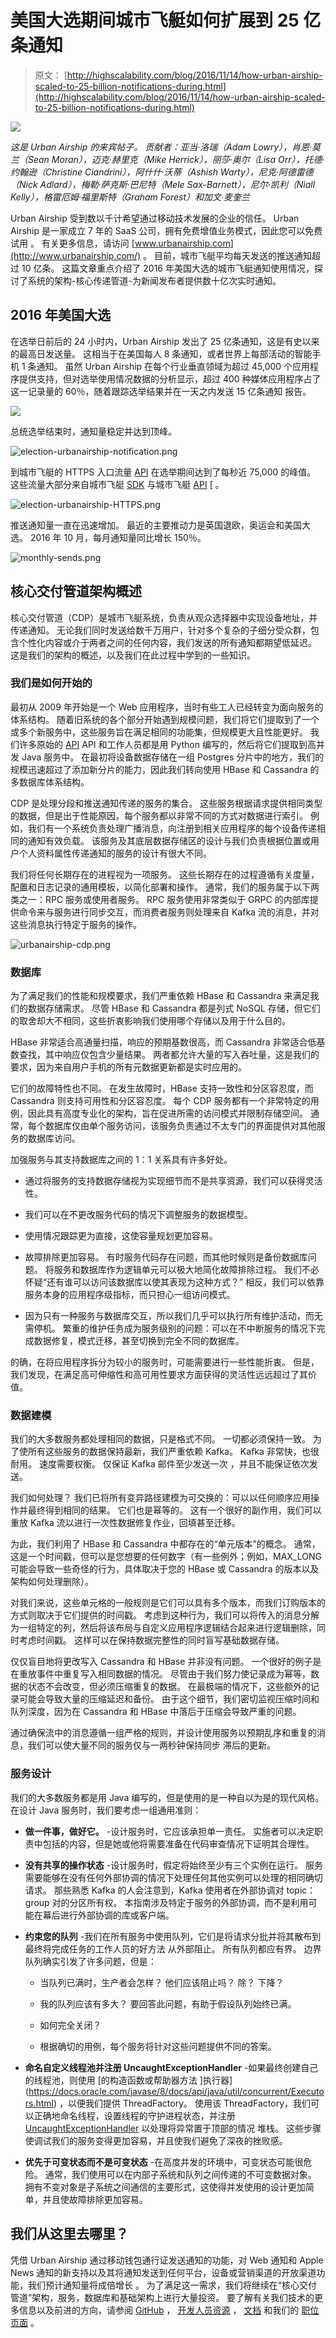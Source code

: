 # 美国大选期间城市飞艇如何扩展到 25 亿条通知

> 原文： [http://highscalability.com/blog/2016/11/14/how-urban-airship-scaled-to-25-billion-notifications-during.html](http://highscalability.com/blog/2016/11/14/how-urban-airship-scaled-to-25-billion-notifications-during.html)

![](img/8a073c8483bfc1f227aed0829dbb7f84.png)

*这是 Urban Airship 的来宾帖子。 贡献者：亚当·洛瑞（Adam Lowry），肖恩·莫兰（Sean Moran），迈克·赫里克（Mike Herrick），丽莎·奥尔（Lisa Orr），托德·约翰逊（Christine Ciandrini），阿什什·沃蒂（Ashish Warty），尼克·阿德雷德（Nick Adlard），梅勒·萨克斯·巴尼特（Mele Sax-Barnett），尼尔·凯利（Niall Kelly），格雷厄姆·福里斯特（Graham Forest）和加文·麦奎兰*

Urban Airship 受到数以千计希望通过移动技术发展的企业的信任。 Urban Airship 是一家成立 7 年的 SaaS 公司，拥有免费增值业务模式，因此您可以免费试用 [](https://www.urbanairship.com/lps/best-push-notification-service)。 有关更多信息，请访问 [www.urbanairship.com](http://www.urbanairship.com/) 。 目前，城市飞艇平均每天发送的推送通知超过 10 亿条。 这篇文章重点介绍了 2016 年美国大选的城市飞艇通知使用情况，探讨了系统的架构-核心传递管道-为新闻发布者提供数十亿次实时通知。

## 2016 年美国大选

在选举日前后的 24 小时内，Urban Airship 发出了 25 亿条通知，这是有史以来的最高日发送量。 这相当于在美国每人 8 条通知，或者世界上每部活动的智能手机 1 条通知。 虽然 Urban Airship 在每个行业垂直领域为超过 45,000 个应用程序提供支持，但对选举使用情况数据的分析显示，超过 400 种媒体应用程序占了这一记录量的 60％，随着跟踪选举结果并在一天之内发送 15 亿条通知 报告。

![](img/36ce3f158f2a647278f8b998ea2b34fc.png) 

总统选举结束时，通知量稳定并达到顶峰。

![election-urbanairship-notification.png](img/ed7aba40e08757f46f3ab55d602e8ec5.png)

到城市飞艇的 HTTPS 入口流量 [API](http://docs.urbanairship.com/api/ua.html) 在选举期间达到了每秒近 75,000 的峰值。 这些流量大部分来自城市飞艇 [SDK](http://docs.urbanairship.com/dev-resources.html) 与城市飞艇 [API](http://docs.urbanairship.com/api/ua.html) [ 。

![election-urbanairship-HTTPS.png](img/f308127dc795976d958424e5b22196a5.png)

推送通知量一直在迅速增加。 最近的主要推动力是英国退欧，奥运会和美国大选。 2016 年 10 月，每月通知量同比增长 150％。

![monthly-sends.png](img/edd6f898ff8977d6b6b3e7259682ce3e.png)

## 核心交付管道架构概述

核心交付管道（CDP）是城市飞艇系统，负责从观众选择器中实现设备地址，并传递通知。 无论我们同时发送给数千万用户，针对多个复杂的子细分受众群，包含个性化内容或介于两者之间的任何内容，我们发送的所有通知都期望低延迟。 这是我们的架构的概述，以及我们在此过程中学到的一些知识。

### 我们是如何开始的

最初从 2009 年开始是一个 Web 应用程序，当时有些工人已经转变为面向服务的体系结构。 随着旧系统的各个部分开始遇到规模问题，我们将它们提取到了一个或多个新服务中，这些服务旨在满足相同的功能集，但规模更大且性能更好。 我们许多原始的 [API](http://docs.urbanairship.com/api/ua.html) API 和工作人员都是用 Python 编写的，然后将它们提取到高并发 Java 服务中。 在最初将设备数据存储在一组 Postgres 分片中的地方，我们的规模迅速超过了添加新分片的能力，因此我们转向使用 HBase 和 Cassandra 的多数据库体系结构。

CDP 是处理分段和推送通知传递的服务的集合。 这些服务根据请求提供相同类型的数据，但是出于性能原因，每个服务都以非常不同的方式对数据进行索引。 例如，我们有一个系统负责处理广播消息，向注册到相关应用程序的每个设备传递相同的通知有效负载。 该服务及其底层数据存储区的设计与我们负责根据位置或用户个人资料属性传递通知的服务的设计有很大不同。

我们将任何长期存在的进程视为一项服务。 这些长期存在的过程遵循有关度量，配置和日志记录的通用模板，以简化部署和操作。 通常，我们的服务属于以下两类之一：RPC 服务或使用者服务。 RPC 服务使用非常类似于 GRPC 的内部库提供命令来与服务进行同步交互，而消费者服务则处理来自 Kafka 流的消息，并对这些消息执行特定于服务的操作。

![urbanairship-cdp.png](img/8f0bf13a515234268219ff976be393a9.png)

### 数据库

为了满足我们的性能和规模要求，我们严重依赖 HBase 和 Cassandra 来满足我们的数据存储需求。 尽管 HBase 和 Cassandra 都是列式 NoSQL 存储，但它们的取舍却大不相同，这些折衷影响我们使用哪个存储以及用于什么目的。

HBase 非常适合高通量扫描，响应的预期基数很高，而 Cassandra 非常适合低基数查找，其中响应仅包含少量结果。 两者都允许大量的写入吞吐量，这是我们的要求，因为来自用户手机的所有元数据更新都是实时应用的。

它们的故障特性也不同。 在发生故障时，HBase 支持一致性和分区容忍度，而 Cassandra 则支持可用性和分区容忍度。 每个 CDP 服务都有一个非常特定的用例，因此具有高度专业化的架构，旨在促进所需的访问模式并限制存储空间。 通常，每个数据库仅由单个服务访问，该服务负责通过不太专门的界面提供对其他服务的数据库访问。

加强服务与其支持数据库之间的 1：1 关系具有许多好处。

*   通过将服务的支持数据存储视为实现细节而不是共享资源，我们可以获得灵活性。

*   我们可以在不更改服务代码的情况下调整服务的数据模型。

*   使用情况跟踪更为直接，这使容量规划更加容易。

*   故障排除更加容易。 有时服务代码存在问题，而其他时候则是备份数据库问题。 将服务和数据库作为逻辑单元可以极大地简化故障排除过程。 我们不必怀疑“还有谁可以访问该数据库以使其表现为这种方式？” 相反，我们可以依靠服务本身的应用程序级指标，而只担心一组访问模式。

*   因为只有一种服务与数据库交互，所以我们几乎可以执行所有维护活动，而无需停机。 繁重的维护任务成为服务级别的问题：可以在不中断服务的情况下完成数据修复，模式迁移，甚至切换到完全不同的数据库。

的确，在将应用程序拆分为较小的服务时，可能需要进行一些性能折衷。 但是，我们发现，在满足高可伸缩性和高可用性要求方面获得的灵活性远远超过了其价值。

### 数据建模

我们的大多数服务都处理相同的数据，只是格式不同。 一切都必须保持一致。 为了使所有这些服务的数据保持最新，我们严重依赖 Kafka。 Kafka 非常快，也很耐用。 速度需要权衡。 仅保证 Kafka 邮件至少发送一次 ，并且不能保证依次发送。

我们如何处理？ 我们已将所有变异路径建模为可交换的：可以以任何顺序应用操作并最终得到相同的结果。 它们也是幂等的。 这有一个很好的副作用，我们可以重放 Kafka 流以进行一次性数据修复作业，回填甚至迁移。

为此，我们利用了 HBase 和 Cassandra 中都存在的“单元版本”的概念。 通常，这是一个时间戳，但可以是您想要的任何数字（有一些例外；例如，MAX_LONG 可能会导致一些奇怪的行为，具体取决于您的 HBase 或 Cassandra 的版本以及架构如何处理删除）。

对我们来说，这些单元格的一般规则是它们可以具有多个版本，而我们订购版本的方式则取决于它们提供的时间戳。 考虑到这种行为，我们可以将传入的消息分解为一组特定的列，然后将该布局与自定义应用程序逻辑结合起来进行逻辑删除，同时考虑时间戳。 这样可以在保持数据完整性的同时盲写基础数据存储。

仅仅盲目地将更改写入 Cassandra 和 HBase 并非没有问题。 一个很好的例子是在重放事件中重复写入相同数据的情况。 尽管由于我们努力使记录成为幂等，数据的状态不会改变，但必须压缩重复的数据。 在最极端的情况下，这些额外的记录可能会导致大量的压缩延迟和备份。 由于这个细节，我们密切监视压缩时间和队列深度，因为在 Cassandra 和 HBase 中落后于压缩会导致严重的问题。

通过确保流中的消息遵循一组严格的规则，并设计使用服务以预期乱序和重复的消息，我们可以使大量不同的服务仅与一两秒钟保持同步 滞后的更新。

### 服务设计

我们的大多数服务都是用 Java 编写的，但是使用的是一种自以为是的现代风格。 在设计 Java 服务时，我们要考虑一组通用准则：

*   **做一件事，做好它。** -设计服务时，它应该承担单一责任。 实施者可以决定职责中包括的内容，但是她或他将需要准备在代码审查情况下证明其合理性。

*   **没有共享的操作状态** -设计服务时，假定将始终至少有三个实例在运行。 服务需要能够在没有任何外部协调的情况下处理任何其他实例可以处理的相同确切请求。 那些熟悉 Kafka 的人会注意到，Kafka 使用者在外部协调对 topic：group 对的分区所有权。 本指南涉及特定于服务的外部协调，而不是利用可能在幕后进行外部协调的库或客户端。

*   **约束您的队列** -我们在所有服务中使用队列，它们是将请求分批并将其散布到最终将完成任务的工作人员的好方法 从外部阻止。 所有队列都应有界。 边界队列确实引发了许多问题，但是：

    *   当队列已满时，生产者会怎样？ 他们应该阻止吗？ 除？ 下降？

    *   我的队列应该有多大？ 要回答此问题，有助于假设队列始终已满。

    *   如何完全关闭？

    *   根据确切的用例，每个服务将针对这些问题提供不同的答案。

*   **命名自定义线程池并注册 UncaughtExceptionHandler** -如果最终创建自己的线程池，则使用 [的构造函数或帮助器方法 ]执行器](https://docs.oracle.com/javase/8/docs/api/java/util/concurrent/Executors.html) ，以便我们提供 ThreadFactory。 使用该 ThreadFactory，我们可以正确地命名线程，设置线程的守护进程状态，并注册 [UncaughtExceptionHandler](https://docs.oracle.com/javase/8/docs/api/java/lang/Thread.html#setUncaughtExceptionHandler-java.lang.Thread.UncaughtExceptionHandler-) 以处理将异常置于顶部的情况 堆栈。 这些步骤使调试我们的服务变得更加容易，并且使我们避免了深夜的挫败感。

*   **优先于可变状态而不是可变状态** -在高度并发的环境中，可变状态可能很危险。 通常，我们使用可以在内部子系统和队列之间传递的不可变数据对象。 拥有不变对象是子系统之间通信的主要形式，这使得并发使用的设计更加简单，并且使故障排除更加容易。

## 我们从这里去哪里？

凭借 Urban Airship 通过移动钱包通行证发送通知的功能，对 Web 通知和 Apple News 通知的新支持以及其将通知发送到任何平台，设备或营销渠道的开放渠道功能，我们预计通知量将成倍增长 。 为了满足这一需求，我们将继续在“核心交付管道”架构，服务，数据库和基础架构上进行大量投资。 要了解有关我们技术的更多信息以及前进的方向，请参阅 [GitHub](https://github.com/urbanairship) ， [开发人员资源](http://docs.urbanairship.com/dev-resources.html) ， [文档](http://docs.urbanairship.com/index.html) 和我们的 [职位页面](https://www.urbanairship.com/careers) 。